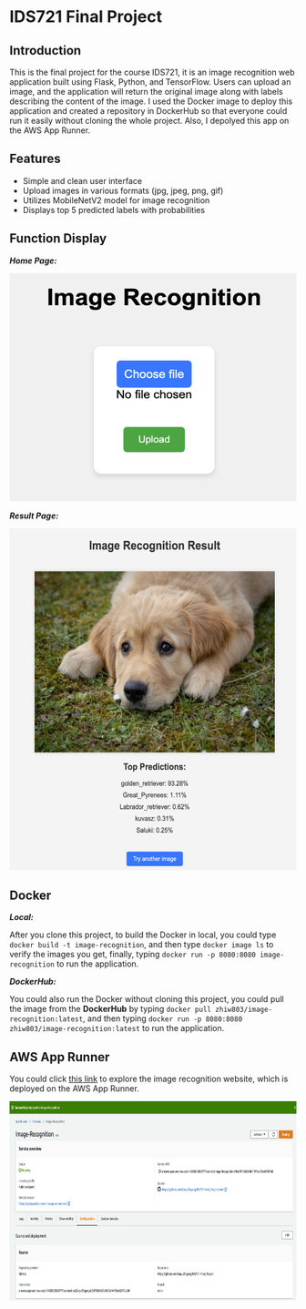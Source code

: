 # IDS721 Final Project

## Introduction
This is the final project for the course IDS721, it is an image recognition web application built using Flask, Python, and TensorFlow. Users can upload an image, and the application will return the original image along with labels describing the content of the image. I used the Docker image to deploy this application and created a repository in DockerHub so that everyone could run it easily without cloning the whole project. Also, I depolyed this app on the AWS App Runner.

## Features

* Simple and clean user interface
* Upload images in various formats (jpg, jpeg, png, gif)
* Utilizes MobileNetV2 model for image recognition
* Displays top 5 predicted labels with probabilities

## Function Display
___Home Page:___   

<img src="https://github.com/Gary-Zhigang/IDS721-Final_Project/blob/main/images/p1.png" alt="Your image description" width="600" height="400">

___Result Page:___  

<img src="https://github.com/Gary-Zhigang/IDS721-Final_Project/blob/main/images/p2.png" alt="Your image description" width="600" height="600"> 

## Docker 
___Local:___   

After you clone this project, to build the Docker in local, you could type ``docker build -t image-recognition``, and then type ``docker image ls`` to verify the images you get, finally, typing ``docker run -p 8080:8080 image-recognition`` to run the application.

___DockerHub:___  

You could also run the Docker without cloning this project, you could pull the image from the **DockerHub** by typing ``docker pull zhiw803/image-recognition:latest``, and then typing ``docker run -p 8080:8080 zhiw803/image-recognition:latest`` to run the application.

## AWS App Runner

You could click [this link](https://sy2ueazacf.us-east-1.awsapprunner.com) to explore the image recognition website, which is deployed on the AWS App Runner.

<img src="https://github.com/Gary-Zhigang/IDS721-Final_Project/blob/main/images/p3.png" alt="Your image description" width="750" height="350"> 
